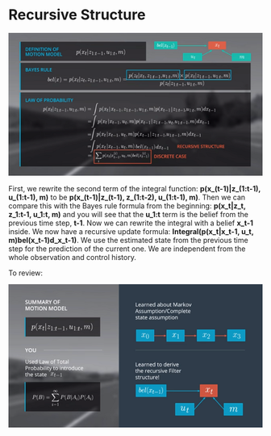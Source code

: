 # Recursive Structure

![alt tag](imgs/recursiveStructure.png)

First, we rewrite the second term of the integral function: **p(x_(t-1)|z_(1:t-1), u_(1:t-1), m)** to be **p(x_(t-1)|z_(t-1), z_(1:t-2), u_(1:t-1), m)**. Then we can compare this with the Bayes rule formula from the beginning: **p(x_t|z_t, z_1:t-1, u_1:t, m)** and you will see that the **u_1:t** term is the belief from the previous time step, **t-1**. Now we can rewrite the integral with a belief **x_t-1** inside. We now have a recursive update formula: **Integral(p(x_t|x_t-1, u_t, m)bel(x_t-1)d_x_t-1)**. We use the estimated state from the previous time step for the prediction of the current one. We are independent from the whole observation and control history.

To review:

![alt tag](imgs/review.png)
